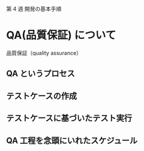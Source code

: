 第 4 週 開発の基本手順

# QA(品質保証) について

品質保証（quality assurance）

## QA というプロセス

## テストケースの作成

## テストケースに基づいたテスト実行

## QA 工程を念頭にいれたスケジュール
